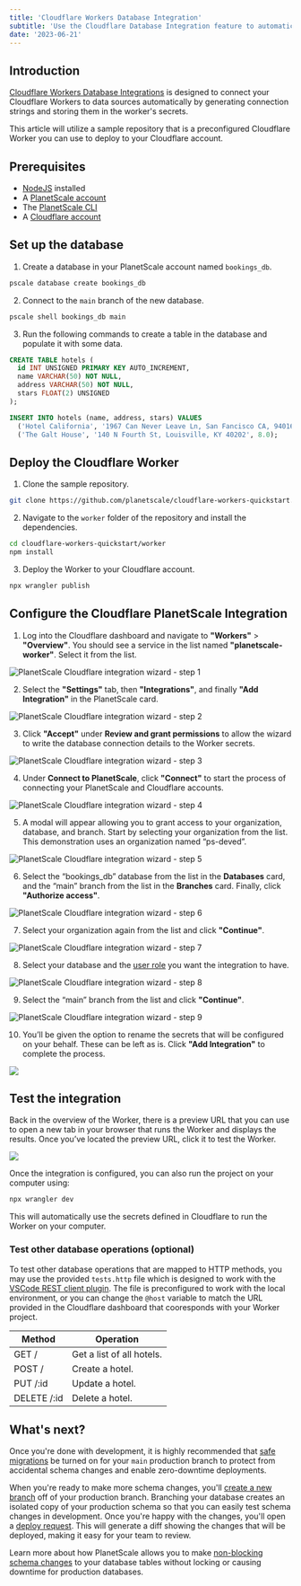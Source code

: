 ```yaml
---
title: 'Cloudflare Workers Database Integration'
subtitle: 'Use the Cloudflare Database Integration feature to automatically connect Workers to your PlanetScale database'
date: '2023-06-21'
---
```


## Introduction

[Cloudflare Workers Database Integrations](https://developers.cloudflare.com/workers/learning/integrations/databases/#planetscale) is designed to connect your Cloudflare Workers to data sources automatically by generating connection strings and storing them in the worker's secrets.

This article will utilize a sample repository that is a preconfigured Cloudflare Worker you can use to deploy to your Cloudflare account.

## Prerequisites

- [NodeJS](https://nodejs.org) installed
- A [PlanetScale account](https://auth.planetscale.com/sign-up)
- The [PlanetScale CLI](https://github.com/planetscale/cli)
- A [Cloudflare account](https://www.cloudflare.com)

## Set up the database

1. Create a database in your PlanetScale account named `bookings_db`.

```bash
pscale database create bookings_db
```

2. Connect to the `main` branch of the new database.

```bash
pscale shell bookings_db main
```

3. Run the following commands to create a table in the database and populate it with some data.

```sql
CREATE TABLE hotels (
  id INT UNSIGNED PRIMARY KEY AUTO_INCREMENT,
  name VARCHAR(50) NOT NULL,
  address VARCHAR(50) NOT NULL,
  stars FLOAT(2) UNSIGNED
);

INSERT INTO hotels (name, address, stars) VALUES
  ('Hotel California', '1967 Can Never Leave Ln, San Fancisco CA, 94016', 7.6),
  ('The Galt House', '140 N Fourth St, Louisville, KY 40202', 8.0);
```

## Deploy the Cloudflare Worker

1. Clone the sample repository.

```sh
git clone https://github.com/planetscale/cloudflare-workers-quickstart.git
```

2. Navigate to the `worker` folder of the repository and install the dependencies.

```sh
cd cloudflare-workers-quickstart/worker
npm install
```

3. Deploy the Worker to your Cloudflare account.

```sh
npx wrangler publish
```

## Configure the Cloudflare PlanetScale Integration

1. Log into the Cloudflare dashboard and navigate to **"Workers"** > **"Overview"**. You should see a service in the list named **"planetscale-worker"**. Select it from the list.

![PlanetScale Cloudflare integration wizard - step 1](/assets/docs/integrations/cloudflare-workers/CleanShot_2023-05-16_at_11.52.48.png)

2. Select the **"Settings"** tab, then **"Integrations"**, and finally **"Add Integration"** in the PlanetScale card.

![PlanetScale Cloudflare integration wizard - step 2](/assets/docs/integrations/cloudflare-workers/CleanShot_2023-05-16_at_11.51.19.png)

3. Click **"Accept"** under **Review and grant permissions** to allow the wizard to write the database connection details to the Worker secrets.

![PlanetScale Cloudflare integration wizard - step 3](/assets/docs/integrations/cloudflare-workers/CleanShot_2023-05-16_at_11.55.06.png)

4. Under **Connect to PlanetScale**, click **"Connect"** to start the process of connecting your PlanetScale and Cloudflare accounts.

![PlanetScale Cloudflare integration wizard - step 4](/assets/docs/integrations/cloudflare-workers/CleanShot_2023-05-16_at_11.56.11.png)

5. A modal will appear allowing you to grant access to your organization, database, and branch. Start by selecting your organization from the list. This demonstration uses an organization named “ps-deved”.

![PlanetScale Cloudflare integration wizard - step 5](/assets/docs/integrations/cloudflare-workers/CleanShot_2023-05-16_at_11.59.44.png)

6. Select the “bookings_db” database from the list in the **Databases** card, and the “main” branch from the list in the **Branches** card. Finally, click **"Authorize access"**.

![PlanetScale Cloudflare integration wizard - step 6](/assets/docs/integrations/cloudflare-workers/CleanShot_2023-05-16_at_12.00.34.png)

7. Select your organization again from the list and click **"Continue"**.

![PlanetScale Cloudflare integration wizard - step 7](/assets/docs/integrations/cloudflare-workers/CleanShot_2023-05-16_at_12.01.32.png)

8. Select your database and the [user role](/docs/concepts/password-roles) you want the integration to have.

![PlanetScale Cloudflare integration wizard - step 8](/assets/docs/integrations/cloudflare-workers/CleanShot_2023-05-16_at_12.02.29.png)

9. Select the “main” branch from the list and click **"Continue"**.

![PlanetScale Cloudflare integration wizard - step 9](/assets/docs/integrations/cloudflare-workers/CleanShot_2023-05-16_at_12.03.07.png)

10. You’ll be given the option to rename the secrets that will be configured on your behalf. These can be left as is. Click **"Add Integration"** to complete the process.

![](/assets/docs/integrations/cloudflare-workers/CleanShot_2023-05-16_at_13.33.05.png)

## Test the integration

Back in the overview of the Worker, there is a preview URL that you can use to open a new tab in your browser that runs the Worker and displays the results. Once you’ve located the preview URL, click it to test the Worker.

![](/assets/docs/integrations/cloudflare-workers/CleanShot_2023-05-16_at_13.03.41.png)

Once the integration is configured, you can also run the project on your computer using:

```sh
npx wrangler dev
```

This will automatically use the secrets defined in Cloudflare to run the Worker on your computer.

### Test other database operations (optional)

To test other database operations that are mapped to HTTP methods, you may use the provided `tests.http` file which is designed to work with the [VSCode REST client plugin](https://marketplace.visualstudio.com/items?itemName=humao.rest-client). The file is preconfigured to work with the local environment, or you can change the `@host` variable to match the URL provided in the Cloudflare dashboard that cooresponds with your Worker project.

| Method      | Operation                 |
| ----------- | ------------------------- |
| GET /       | Get a list of all hotels. |
| POST /      | Create a hotel.           |
| PUT /:id    | Update a hotel.           |
| DELETE /:id | Delete a hotel.           |

## What's next?

Once you're done with development, it is highly recommended that [safe migrations](/docs/concepts/safe-migrations) be turned on for your `main` production branch to protect from accidental schema changes and enable zero-downtime deployments.

When you're ready to make more schema changes, you'll [create a new branch](/docs/concepts/branching) off of your production branch. Branching your database creates an isolated copy of your production schema so that you can easily test schema changes in development. Once you're happy with the changes, you'll open a [deploy request](/docs/concepts/deploy-requests). This will generate a diff showing the changes that will be deployed, making it easy for your team to review.

Learn more about how PlanetScale allows you to make [non-blocking schema changes](/docs/concepts/nonblocking-schema-changes) to your database tables without locking or causing downtime for production databases.
